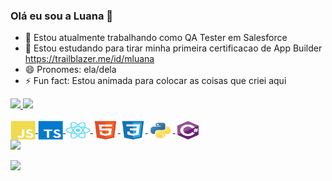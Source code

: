 ### Olá eu sou a Luana 👋

- 🔭 Estou atualmente trabalhando como QA Tester em Salesforce
- 🌱 Estou estudando para tirar minha primeira certificacao de App Builder https://trailblazer.me/id/mluana
- 😄 Pronomes: ela/dela
- ⚡ Fun fact: Estou animada para colocar as coisas que criei aqui

<div>
<a href="https://github.com/mluanax">
<img height="140em" src="https://github-readme-stats.vercel.app/api?username=mluanax&amp;show_icons=true&amp;theme=white&amp;include_all_commits=true&amp;count_private=true"/>
<img height="140em" src="https://github-readme-stats.vercel.app/api/top-langs/?username=mluanax&amp;layout=compact&amp;langs_count=7&amp;theme=white" />
</div>
  
  <div style="display: inline_block"><br>
  <img align="center" alt="Rafa-Js" height="30" width="40" src="https://raw.githubusercontent.com/devicons/devicon/master/icons/javascript/javascript-plain.svg">
  <img align="center" alt="Rafa-Ts" height="30" width="40" src="https://raw.githubusercontent.com/devicons/devicon/master/icons/typescript/typescript-plain.svg">
  <img align="center" alt="Rafa-React" height="30" width="40" src="https://raw.githubusercontent.com/devicons/devicon/master/icons/react/react-original.svg">
  <img align="center" alt="Rafa-HTML" height="30" width="40" src="https://raw.githubusercontent.com/devicons/devicon/master/icons/html5/html5-original.svg">
  <img align="center" alt="Rafa-CSS" height="30" width="40" src="https://raw.githubusercontent.com/devicons/devicon/master/icons/css3/css3-original.svg">
  <img align="center" alt="Rafa-Python" height="30" width="40" src="https://raw.githubusercontent.com/devicons/devicon/master/icons/python/python-original.svg">
  <img align="center" alt="Rafa-Csharp" height="30" width="40" src="https://raw.githubusercontent.com/devicons/devicon/master/icons/csharp/csharp-original.svg">

</div>
  
  <div>
   <a href = "mailto:contatomarialuana@hotmail.com"><img src="https://img.shields.io/badge/-Gmail-%23333?style=for-the-badge&logo=gmail&logoColor=white" target="_blank"></a>
  
   <a href="https://www.linkedin.com/in/maria-luana" target="_blank"><img src="https://img.shields.io/badge/-LinkedIn-%230077B5?style=for-the-badge&logo=linkedin&logoColor=white" target="_blank"></a> 
  </div>
